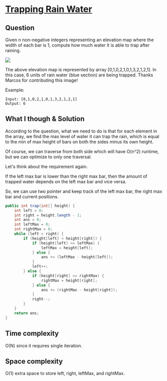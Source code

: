 # [Trapping Rain Water](https://leetcode.com/problems/trapping-rain-water/)

## Question 

Given n non-negative integers representing an elevation map where the width of each bar is 1, compute how much water it is able to trap after raining.

![](https://assets.leetcode.com/uploads/2018/10/22/rainwatertrap.png)

The above elevation map is represented by array [0,1,0,2,1,0,1,3,2,1,2,1]. In this case, 6 units of rain water (blue section) are being trapped. Thanks Marcos for contributing this image!

Example:

```text
Input: [0,1,0,2,1,0,1,3,2,1,2,1]
Output: 6
```

## What I though & Solution

According to the question, what we need to do is that for each element in the array, we find the max level of water it can trap the rain, which is equal to the min of max height of bars on both the sides minus its own height.

Of course, we can traverse from both side which will have O(n^2) runtime, but we can optimize to only one traversal.

Let's think about the requirement again.

If the left max bar is lower than the right max bar, then the amount of trapped water depends on the left max bar and vice versa.

So, we can use two pointer and keep track of the left max bar, the right max bar and current positions.

```java
public int trap(int[] height) {
    int left = 0;
    int right = height.length - 1;
    int ans = 0;
    int leftMax = 0;
    int rightMax = 0;
    while (left < right) {
        if (height[left] < height[right]) {
            if (height[left] >= leftMax) {
                leftMax = height[left];
            } else {
                ans += (leftMax - height[left]);
            }
            left++;
        } else {
            if (height[right] >= rightMax) {
                rightMax = height[right];    
            } else {
                ans += (rightMax - height[right]);  
            } 
            right--;
        }
    }
    return ans;
}
```

## Time complexity

O(N) since it requires single iteration.

## Space complexity

O(1) extra space to store left, right, leftMax, and rightMax.